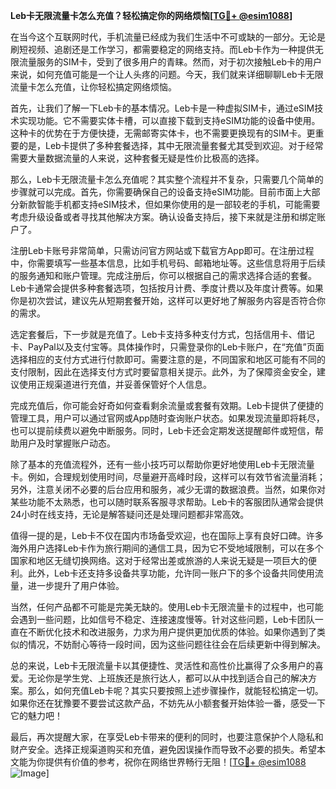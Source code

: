 **Leb卡无限流量卡怎么充值？轻松搞定你的网络烦恼[[TG💪+ @esim1088](https://t.me/s/esim1088)]**

在当今这个互联网时代，手机流量已经成为我们生活中不可或缺的一部分。无论是刷短视频、追剧还是工作学习，都需要稳定的网络支持。而Leb卡作为一种提供无限流量服务的SIM卡，受到了很多用户的青睐。然而，对于初次接触Leb卡的用户来说，如何充值可能是一个让人头疼的问题。今天，我们就来详细聊聊Leb卡无限流量卡怎么充值，让你轻松搞定网络烦恼。

首先，让我们了解一下Leb卡的基本情况。Leb卡是一种虚拟SIM卡，通过eSIM技术实现功能。它不需要实体卡槽，可以直接下载到支持eSIM功能的设备中使用。这种卡的优势在于方便快捷，无需邮寄实体卡，也不需要更换现有的SIM卡。更重要的是，Leb卡提供了多种套餐选择，其中无限流量套餐尤其受到欢迎。对于经常需要大量数据流量的人来说，这种套餐无疑是性价比极高的选择。

那么，Leb卡无限流量卡怎么充值呢？其实整个流程并不复杂，只需要几个简单的步骤就可以完成。首先，你需要确保自己的设备支持eSIM功能。目前市面上大部分新款智能手机都支持eSIM技术，但如果你使用的是一部较老的手机，可能需要考虑升级设备或者寻找其他解决方案。确认设备支持后，接下来就是注册和绑定账户了。

注册Leb卡账号非常简单，只需访问官方网站或下载官方App即可。在注册过程中，你需要填写一些基本信息，比如手机号码、邮箱地址等。这些信息将用于后续的服务通知和账户管理。完成注册后，你可以根据自己的需求选择合适的套餐。Leb卡通常会提供多种套餐选项，包括按月计费、季度计费以及年度计费等。如果你是初次尝试，建议先从短期套餐开始，这样可以更好地了解服务内容是否符合你的需求。

选定套餐后，下一步就是充值了。Leb卡支持多种支付方式，包括信用卡、借记卡、PayPal以及支付宝等。具体操作时，只需登录你的Leb卡账户，在“充值”页面选择相应的支付方式进行付款即可。需要注意的是，不同国家和地区可能有不同的支付限制，因此在选择支付方式时要留意相关提示。此外，为了保障资金安全，建议使用正规渠道进行充值，并妥善保管好个人信息。

完成充值后，你可能会好奇如何查看剩余流量或套餐有效期。Leb卡提供了便捷的管理工具，用户可以通过官网或App随时查询账户状态。如果发现流量即将耗尽，也可以提前续费以避免中断服务。同时，Leb卡还会定期发送提醒邮件或短信，帮助用户及时掌握账户动态。

除了基本的充值流程外，还有一些小技巧可以帮助你更好地使用Leb卡无限流量卡。例如，合理规划使用时间，尽量避开高峰时段，这样可以有效节省流量消耗；另外，注意关闭不必要的后台应用和服务，减少无谓的数据浪费。当然，如果你对某些功能不太熟悉，也可以随时联系客服寻求帮助。Leb卡的客服团队通常会提供24小时在线支持，无论是解答疑问还是处理问题都非常高效。

值得一提的是，Leb卡不仅在国内市场备受欢迎，也在国际上享有良好口碑。许多海外用户选择Leb卡作为旅行期间的通信工具，因为它不受地域限制，可以在多个国家和地区无缝切换网络。这对于经常出差或旅游的人来说无疑是一项巨大的便利。此外，Leb卡还支持多设备共享功能，允许同一账户下的多个设备共同使用流量，进一步提升了用户体验。

当然，任何产品都不可能是完美无缺的。使用Leb卡无限流量卡的过程中，也可能会遇到一些问题，比如信号不稳定、连接速度慢等。针对这些问题，Leb卡团队一直在不断优化技术和改进服务，力求为用户提供更加优质的体验。如果你遇到了类似的情况，不妨耐心等待一段时间，因为这些问题往往会在后续更新中得到解决。

总的来说，Leb卡无限流量卡以其便捷性、灵活性和高性价比赢得了众多用户的喜爱。无论你是学生党、上班族还是旅行达人，都可以从中找到适合自己的解决方案。那么，如何充值Leb卡呢？其实只要按照上述步骤操作，就能轻松搞定一切。如果你还在犹豫要不要尝试这款产品，不妨先从小额套餐开始体验一番，感受一下它的魅力吧！

最后，再次提醒大家，在享受Leb卡带来的便利的同时，也要注意保护个人隐私和财产安全。选择正规渠道购买和充值，避免因误操作而导致不必要的损失。希望本文能为你提供有价值的参考，祝你在网络世界畅行无阻！[[TG💪+ @esim1088](https://t.me/s/esim1088) ![Image](https://i.postimg.cc/4NQfJmqS/Snipaste-2025-05-13-00-14-12.png)]